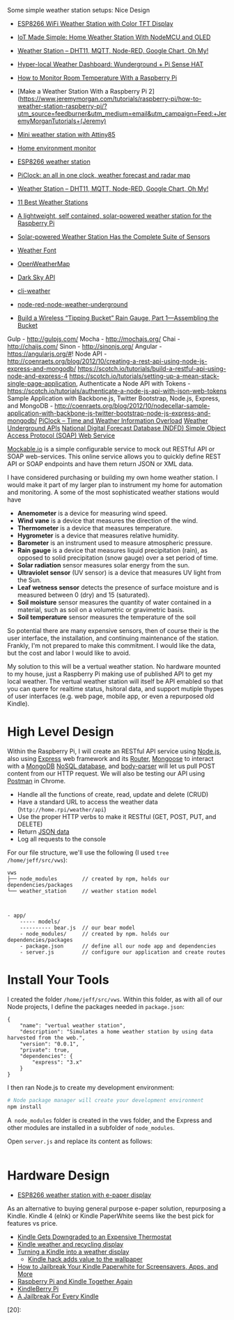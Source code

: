 
Some simple weather station setups:
Nice Design
* [ESP8266 WiFi Weather Station with Color TFT Display](https://learn.adafruit.com/wifi-weather-station-with-tft-display)
* [IoT Made Simple: Home Weather Station With NodeMCU and OLED](https://www.hackster.io/mjrobot/iot-made-simple-home-weather-station-with-nodemcu-and-oled-27d3a9?utm_source=Hackster.io+newsletter&utm_campaign=4b02ca6d33-2015_4_17_Top_projects4_16_2015&utm_medium=email&utm_term=0_6ff81e3e5b-4b02ca6d33-140225889&mc_cid=4b02ca6d33&mc_eid=9036129d51)

* [Weather Station – DHT11, MQTT, Node-RED, Google Chart, Oh My!](http://www.internetoflego.com/weather-station-dht11-mqtt-node-red-google-chart-oh-my/)
* [Hyper-local Weather Dashboard: Wunderground + Pi Sense HAT](https://github.com/InitialState/wunderground-sensehat/wiki)
* [How to Monitor Room Temperature With a Raspberry Pi](https://www.jeremymorgan.com/tutorials/raspberry-pi/monitor-room-temperature-raspberry-pi/)
* [Make a Weather Station With a Raspberry Pi 2](https://www.jeremymorgan.com/tutorials/raspberry-pi/how-to-weather-station-raspberry-pi/?utm_source=feedburner&utm_medium=email&utm_campaign=Feed:+JeremyMorganTutorials+(Jeremy)
* [Mini weather station with Attiny85](http://www.instructables.com/id/Mini-weather-station-with-Attiny85/)
* [Home environment monitor](https://www.hackster.io/breakpointer/home-environment-monitor-e1173e?ref=newsletter&utm_source=Hackster.io+newsletter&utm_campaign=ea4231d547-2015_4_17_Top_projects4_16_2015&utm_medium=email&utm_term=0_6ff81e3e5b-ea4231d547-140225889)
* [ESP8266 weather station](http://dangerousprototypes.com/2015/11/30/esp8266-weather-station/)
* [PiClock: an all in one clock, weather forecast and radar map](https://blog.adafruit.com/2015/06/12/piclock-an-all-in-one-clock-weather-forecast-and-radar-map-piday-raspberrypi-raspberry_pi/)
* [Weather Station – DHT11, MQTT, Node-RED, Google Chart, Oh My!](http://www.internetoflego.com/weather-station-dht11-mqtt-node-red-google-chart-oh-my/)
* [11 Best Weather Stations ](http://www.instructables.com/id/11-Best-Weather-Stations/)
* [A lightweight, self contained, solar-powered weather station for the Raspberry Pi](https://github.com/masneyb/weather-station)
* [Solar-powered Weather Station Has the Complete Suite of Sensors](http://hackaday.com/2016/08/17/solar-powered-weather-station-has-the-complete-suite-of-sensors/)

* [Weather Font](http://www.dafont.com/weather.font)

* [OpenWeatherMap](http://openweathermap.org/)
* [Dark Sky API](https://darksky.net/dev/)
* [cli-weather](https://www.npmjs.com/package/cli-weather)
* [node-red-node-weather-underground](https://www.npmjs.com/package/node-red-node-weather-underground)

* [Build a Wireless “Tipping Bucket” Rain Gauge, Part 1—Assembling the Bucket](http://www.allaboutcircuits.com/projects/build-a-wireless-tipping-bucket-rain-gauge-part-1assembling-the-base/)

Gulp - http://gulpjs.com/
Mocha - http://mochajs.org/
Chai - http://chaijs.com/
Sinon - http://sinonjs.org/
Angular - https://angularjs.org/#!
Node API - http://coenraets.org/blog/2012/10/creating-a-rest-api-using-node-js-express-and-mongodb/
https://scotch.io/tutorials/build-a-restful-api-using-node-and-express-4
https://scotch.io/tutorials/setting-up-a-mean-stack-single-page-application,
Authenticate a Node API with Tokens - https://scotch.io/tutorials/authenticate-a-node-js-api-with-json-web-tokens
Sample Application with Backbone.js, Twitter Bootstrap, Node.js, Express, and MongoDB - http://coenraets.org/blog/2012/10/nodecellar-sample-application-with-backbone-js-twitter-bootstrap-node-js-express-and-mongodb/
[PiClock – Time and Weather Information Overload](http://hackaday.com/2015/06/10/piclock-time-and-weather-information-overload/)
[Weather Underground APIs](http://www.wunderground.com/weather/api)
[National Digital Forecast Database (NDFD) Simple Object Access Protocol (SOAP) Web Service](http://graphical.weather.gov/xml/)

[Mockable.io](https://www.mockable.io/#)
is a simple configurable service to mock out RESTful API or SOAP web-services.
This online service allows you to quickly define REST API or SOAP endpoints and have them return JSON or XML data.

I have considered purchasing or building my own home weather station.
I would make it part of my larger plan to instrument my home for automation and monitoring.
A some of the most sophisticated weather stations would have

* **Anemometer** is a device for measuring wind speed.
* **Wind vane** is a device that measures the direction of the wind.
* **Thermometer** is a device that measures temperature.
* **Hygrometer** is a device that measures relative humidity.
* **Barometer** is an instrument used to measure atmospheric pressure.
* **Rain gauge** is a device that measures liquid precipitation (rain), as opposed to solid precipitation (snow gauge) over a set period of time.
* **Solar radiation** sensor measures solar energy from the sun.
* **Ultraviolet sensor** (UV sensor) is a device that measures UV light from the Sun.
* **Leaf wetness sensor** detects the presence of surface moisture and is measured between 0 (dry) and 15 (saturated).
* **Soil moisture** sensor measures the quantity of water contained in a material, such as soil on a volumetric or gravimetric basis.
* **Soil temperature** sensor measures the temperature of the soil

So potential there are many expensive sensors,
then of course their is the user interface,
the installation, and continuing maintenance of the station.
Frankly, I'm not prepared to make this commitment.
I would like the data, but the cost and labor I would like to avoid.

My solution to this will be a vertual weather station.
No hardware mounted to my house,
just a Raspberry Pi making use of published API to get my local weather.
The vertual weather station will
itself be API emabled so that you can quere for realtime status, hsitoral data,
and support mutiple thypes of user interfaces
(e.g. web page, mobile app, or even a repurposed old Kindle).

# High Level Design
Within the Raspberry Pi, I will create an RESTful API service
using [Node.js][01],
also using [Express][02] web framework and its [Router][03],
[Mongoose][04] to interact with a [MongoDB][05] [NoSQL database][08],
and [body-parser][09] will let us pull POST content from our HTTP request.
We will also be testing our API using [Postman][06] in Chrome.

* Handle all the functions of create, read, update and delete (CRUD)
* Have a standard URL to access the weather data (`http://home.rpi/weather/api`)
* Use the proper HTTP verbs to make it RESTful (GET, POST, PUT, and DELETE)
* Return [JSON data][07]
* Log all requests to the console

For our file structure, we'll use the following
(I used `tree /home/jeff/src/vws`):

```
vws
├── node_modules        // created by npm, holds our dependencies/packages
└── weather_station     // weather station model



- app/
    ----- models/
    ---------- bear.js  // our bear model
    - node_modules/     // created by npm. holds our dependencies/packages
    - package.json      // define all our node app and dependencies
    - server.js         // configure our application and create routes
```

# Install Your Tools
I created the folder `/home/jeff/src/vws`.
Within this folder,
as with all of our Node projects,
I define the packages needed in `package.json`:

```jason
{
    "name": "vertual weather station",
    "description": "Simulates a home weather station by using data harvested from the web.",
    "version": "0.0.1",
    "private": true,
    "dependencies": {
        "express": "3.x"
    }
}
```

I then ran Node.js to create my development environment:

```bash
# Node package manager will create your development environment
npm install
```

A` node_modules` folder is created in the vws folder,
and the Express and other modules are installed in a subfolder of `node_modules`.

Open `server.js` and replace its content as follows:

```js
```

# Hardware Design
* [ESP8266 weather station with e-paper display](http://embedded-lab.com/blog/esp8266-weather-station-e-paper-display/)

As an alternative to buying general purpose e-paper solution, repurposing a Kindle.
Kindle 4 (eInk) or Kindle PaperWhite seems like the best pick for features vs price.

* [Kindle Gets Downgraded to an Expensive Thermostat](http://hackaday.com/2014/05/29/kindle-paperwhite-gets-downgraded-to-an-expensive-thermostat/)
* [Kindle weather and recycling display](http://hackaday.com/2013/04/01/kindle-weather-and-recycling-display/)
* [Turning a Kindle into a weather display](http://hackaday.com/2012/09/17/turning-a-kindle-into-a-weather-display/)
    * [Kindle hack adds value to the wallpaper](http://hackaday.com/2013/08/28/kindle-hack-ads-value-to-the-wallpaper/)
* [How to Jailbreak Your Kindle Paperwhite for Screensavers, Apps, and More](http://www.howtogeek.com/168844/how-to-jail-break-your-kindle-paperwhite-for-screensavers-apps-and-more/)
* [Raspberry Pi and Kindle Together Again](http://hackaday.com/2015/04/30/raspberry-pi-and-kindle-together-again/)
* [KindleBerry Pi](http://www.ponnuki.net/2012/09/kindleberry-pi/)
* [A Jailbreak For Every Kindle](http://hackaday.com/2016/07/09/a-jailbreak-for-every-kindle/)




[01]:https://nodejs.org/
[02]:http://expressjs.com/
[03]:http://expressjs.com/4x/api.html#router
[04]:http://mongoosejs.com/
[05]:https://www.mongodb.org/
[06]:https://www.getpostman.com/
[07]:http://json.org/
[08]:http://en.wikipedia.org/wiki/NoSQL
[09]:https://github.com/expressjs/body-parser
[10]:
[11]:
[12]:
[13]:
[14]:
[15]:
[16]:
[17]:
[18]:
[19]:
[20]:
